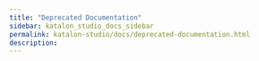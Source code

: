 ```yaml
---
title: "Deprecated Documentation" 
sidebar: katalon_studio_docs_sidebar
permalink: katalon-studio/docs/deprecated-documentation.html 
description: 
---
```

